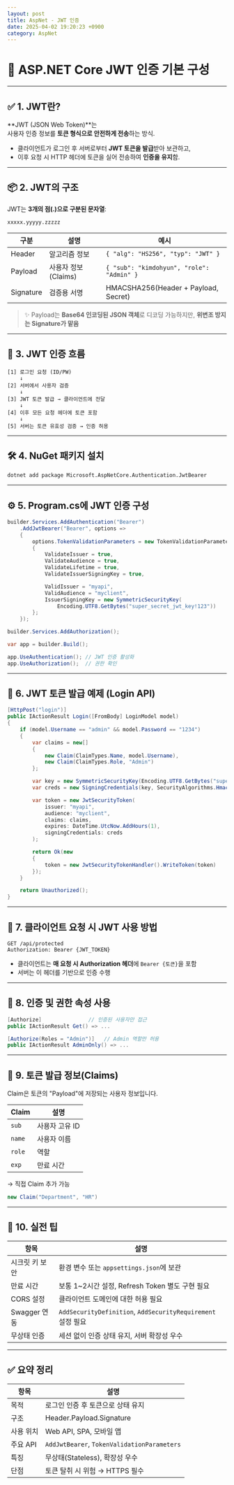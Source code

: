 ```yaml
---
layout: post
title: AspNet - JWT 인증
date: 2025-04-02 19:20:23 +0900
category: AspNet
---
```

# 🔐 ASP.NET Core JWT 인증 기본 구성

---

## ✅ 1. JWT란?

**JWT (JSON Web Token)**는  
사용자 인증 정보를 **토큰 형식으로 안전하게 전송**하는 방식.

- 클라이언트가 로그인 후 서버로부터 **JWT 토큰을 발급**받아 보관하고,
- 이후 요청 시 HTTP 헤더에 토큰을 실어 전송하여 **인증을 유지**함.

---

## 📦 2. JWT의 구조

JWT는 **3개의 점(.)으로 구분된 문자열**:

```txt
xxxxx.yyyyy.zzzzz
```

| 구분 | 설명 | 예시 |
|------|------|------|
| Header | 알고리즘 정보 | `{ "alg": "HS256", "typ": "JWT" }` |
| Payload | 사용자 정보(Claims) | `{ "sub": "kimdohyun", "role": "Admin" }` |
| Signature | 검증용 서명 | HMACSHA256(Header + Payload, Secret) |

> ✨ Payload는 **Base64 인코딩된 JSON 객체**로 디코딩 가능하지만, **위변조 방지는 Signature가 맡음**

---

## 🔄 3. JWT 인증 흐름

```text
[1] 로그인 요청 (ID/PW)
    ↓
[2] 서버에서 사용자 검증
    ↓
[3] JWT 토큰 발급 → 클라이언트에 전달
    ↓
[4] 이후 모든 요청 헤더에 토큰 포함
    ↓
[5] 서버는 토큰 유효성 검증 → 인증 허용
```

---

## 🛠️ 4. NuGet 패키지 설치

```bash
dotnet add package Microsoft.AspNetCore.Authentication.JwtBearer
```

---

## ⚙️ 5. Program.cs에 JWT 인증 구성

```csharp
builder.Services.AddAuthentication("Bearer")
    .AddJwtBearer("Bearer", options =>
    {
        options.TokenValidationParameters = new TokenValidationParameters
        {
            ValidateIssuer = true,
            ValidateAudience = true,
            ValidateLifetime = true,
            ValidateIssuerSigningKey = true,

            ValidIssuer = "myapi",
            ValidAudience = "myclient",
            IssuerSigningKey = new SymmetricSecurityKey(
                Encoding.UTF8.GetBytes("super_secret_jwt_key!123"))
        };
    });

builder.Services.AddAuthorization();
```

```csharp
var app = builder.Build();

app.UseAuthentication(); // JWT 인증 활성화
app.UseAuthorization();  // 권한 확인
```

---

## 🧾 6. JWT 토큰 발급 예제 (Login API)

```csharp
[HttpPost("login")]
public IActionResult Login([FromBody] LoginModel model)
{
    if (model.Username == "admin" && model.Password == "1234")
    {
        var claims = new[]
        {
            new Claim(ClaimTypes.Name, model.Username),
            new Claim(ClaimTypes.Role, "Admin")
        };

        var key = new SymmetricSecurityKey(Encoding.UTF8.GetBytes("super_secret_jwt_key!123"));
        var creds = new SigningCredentials(key, SecurityAlgorithms.HmacSha256);

        var token = new JwtSecurityToken(
            issuer: "myapi",
            audience: "myclient",
            claims: claims,
            expires: DateTime.UtcNow.AddHours(1),
            signingCredentials: creds
        );

        return Ok(new
        {
            token = new JwtSecurityTokenHandler().WriteToken(token)
        });
    }

    return Unauthorized();
}
```

---

## 🔐 7. 클라이언트 요청 시 JWT 사용 방법

```http
GET /api/protected
Authorization: Bearer {JWT_TOKEN}
```

- 클라이언트는 **매 요청 시 Authorization 헤더**에 `Bearer {토큰}`을 포함
- 서버는 이 헤더를 기반으로 인증 수행

---

## 📌 8. 인증 및 권한 속성 사용

```csharp
[Authorize]               // 인증된 사용자만 접근
public IActionResult Get() => ...

[Authorize(Roles = "Admin")]   // Admin 역할만 허용
public IActionResult AdminOnly() => ...
```

---

## 🧠 9. 토큰 발급 정보(Claims)

Claim은 토큰의 "Payload"에 저장되는 사용자 정보입니다.

| Claim | 설명 |
|-------|------|
| `sub` | 사용자 고유 ID |
| `name` | 사용자 이름 |
| `role` | 역할 |
| `exp` | 만료 시간 |

→ 직접 Claim 추가 가능

```csharp
new Claim("Department", "HR")
```

---

## 🧰 10. 실전 팁

| 항목 | 설명 |
|------|------|
| 시크릿 키 보안 | 환경 변수 또는 `appsettings.json`에 보관 |
| 만료 시간 | 보통 1~2시간 설정, Refresh Token 별도 구현 필요 |
| CORS 설정 | 클라이언트 도메인에 대한 허용 필요 |
| Swagger 연동 | `AddSecurityDefinition`, `AddSecurityRequirement` 설정 필요 |
| 무상태 인증 | 세션 없이 인증 상태 유지, 서버 확장성 우수 |

---

## ✅ 요약 정리

| 항목 | 설명 |
|------|------|
| 목적 | 로그인 인증 후 토큰으로 상태 유지 |
| 구조 | Header.Payload.Signature |
| 사용 위치 | Web API, SPA, 모바일 앱 |
| 주요 API | `AddJwtBearer`, `TokenValidationParameters` |
| 특징 | 무상태(Stateless), 확장성 우수 |
| 단점 | 토큰 탈취 시 위험 → HTTPS 필수 |